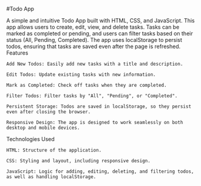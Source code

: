 #Todo App

A simple and intuitive Todo App built with HTML, CSS, and JavaScript. This app allows users to create, edit, view, and delete tasks. Tasks can be marked as completed or pending, and users can filter tasks based on their status (All, Pending, Completed). The app uses localStorage to persist todos, ensuring that tasks are saved even after the page is refreshed.
Features

    Add New Todos: Easily add new tasks with a title and description.

    Edit Todos: Update existing tasks with new information.

    Mark as Completed: Check off tasks when they are completed.

    Filter Todos: Filter tasks by "All", "Pending", or "Completed".

    Persistent Storage: Todos are saved in localStorage, so they persist even after closing the browser.

    Responsive Design: The app is designed to work seamlessly on both desktop and mobile devices.

Technologies Used

    HTML: Structure of the application.

    CSS: Styling and layout, including responsive design.

    JavaScript: Logic for adding, editing, deleting, and filtering todos, as well as handling localStorage.

